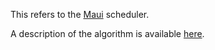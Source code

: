 This refers to the [Maui](http://www.clusterresources.com/pages/products/maui-cluster-scheduler.php) scheduler.

A description of the algorithm is available [here](http://www.clusterresources.com/products/maui/docs/8.2backfill.shtml).